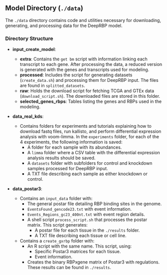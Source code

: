 ## Model Directory (`./data`)

The `./data` directory contains code and utilities necessary for downloading, generating, and processing data for the DeepRBP model.

### Directory Structure

- **input_create_model**: 
    - **extra**: Contains the `get bm` script with information linking each transcript to each gene. After processing the data, a reduced version is generated with the genes and transcripts used for modeling.
    - **processed**: Includes the script for generating datasets (`create_data.sh`) and processing them for DeepRBP input. The files are found in `splitted_datasets`.
    - **raw**: Holds the download script for fetching TCGA and GTEx data (`download_script.sh`). The downloaded files are stored in this folder.
    - **selected_genes_rbps**: Tables listing the genes and RBPs used in the modeling.

- **data_real_kds**: 
    - Contains folders for experiments and tutorials explaining how to download fastq files, run kallisto, and perform differential expression analysis with voom-limma. In the `experiments` folder, for each of the 4 experiments, the following information is saved:
        - A folder for each sample with its abundances.
        - A `limma` folder where a CSV table with the differential expression analysis results should be saved.
        - A `datasets` folder with subfolders for control and knockdown samples processed for DeepRBP input.
        - A TXT file describing each sample as either knockdown or control.

- **data_postar3**: 
    - Contains an `input_data` folder with:
        - The general postar file detailing RBP binding sites in the genome.
        - `EventsFound_gencode23.txt` with event information.
        - `Events_Regions_gc23_400nt.txt` with event region details.
        - A shell script `process_script.sh` that processes the postar matrix. This script generates:
            - A postar file for each tissue in the `./results` folder.
            - A TXT file describing each tissue or cell line.
    - Contains a `create_gxrbp` folder with:
        - An R script with the same name. This script, using:
            - Specific Postar3 matrices for each tissue.
            - Event information.
        - Creates the binary RBPxgene matrix of Postar3 with regulations. These results can be found in `./results`.
